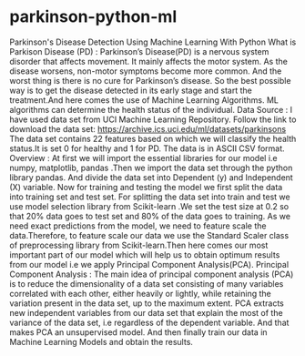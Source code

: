 # parkinson-python-ml
Parkinson's Disease Detection Using Machine  Learning With Python
What is Parkison Disease (PD) :
Parkinson’s Disease(PD) is a nervous system disorder that affects movement. It mainly affects 
the motor system. As the disease worsens, non-motor symptoms become more common. And 
the worst thing is there is no cure for Parkinson’s disease.
So the best possible way is to get the disease detected in its early stage and start the 
treatment.And here comes the use of Machine Learning Algorithms. ML algorithms can 
determine the health status of the individual.
Data Source :
I have used data set from UCI Machine Learning Repository. Follow the link to download 
the data set: https://archive.ics.uci.edu/ml/datasets/parkinsons
The data set contains 22 features based on which we will classify the health status.It is set 0 for 
healthy and 1 for PD. The data is in ASCII CSV format.
Overview :
At first we will import the essential libraries for our model i.e numpy, matplotlib, pandas .Then 
we import the data set through the python library pandas. And divide the data set into 
Dependent (y) and Independent (X) variable.
Now for training and testing the model we first split the data into training set and test set. For 
splitting the data set into train and test we use model selection library from Scikit-learn .We set 
the test size at 0.2 so that 20% data goes to test set and 80% of the data goes to training.
As we need exact predictions from the model, we need to feature scale the data.Therefore, to 
feature scale our data we use the Standard Scaler class of preprocessing library from Scikit-learn.Then here comes our most important part of our model which will help us to obtain optimum 
results from our model i.e we apply Principal Component Analysis(PCA).
Principal Component Analysis :
The main idea of principal component analysis (PCA) is to reduce the dimensionality of a data set 
consisting of many variables correlated with each other, either heavily or lightly, while retaining 
the variation present in the data set, up to the maximum extent. PCA extracts new independent 
variables from our data set that explain the most of the variance of the data set, i.e regardless of 
the dependent variable. And that makes PCA an unsupervised model.
And then finally train our data in Machine Learning Models and obtain the results.
